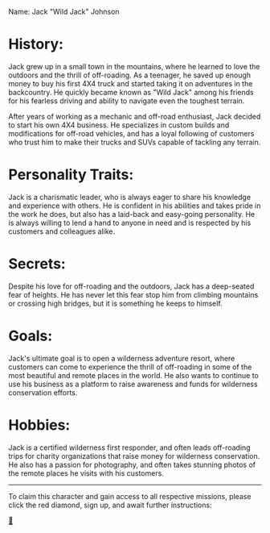 Name: Jack "Wild Jack" Johnson

# History:

Jack grew up in a small town in the mountains, where he learned to love the outdoors and the thrill of off-roading. As a teenager, he saved up enough money to buy his first 4X4 truck and started taking it on adventures in the backcountry. He quickly became known as "Wild Jack" among his friends for his fearless driving and ability to navigate even the toughest terrain.

After years of working as a mechanic and off-road enthusiast, Jack decided to start his own 4X4 business. He specializes in custom builds and modifications for off-road vehicles, and has a loyal following of customers who trust him to make their trucks and SUVs capable of tackling any terrain.

# Personality Traits:

Jack is a charismatic leader, who is always eager to share his knowledge and experience with others. He is confident in his abilities and takes pride in the work he does, but also has a laid-back and easy-going personality. He is always willing to lend a hand to anyone in need and is respected by his customers and colleagues alike.

# Secrets:

Despite his love for off-roading and the outdoors, Jack has a deep-seated fear of heights. He has never let this fear stop him from climbing mountains or crossing high bridges, but it is something he keeps to himself.


# Goals:

Jack's ultimate goal is to open a wilderness adventure resort, where customers can come to experience the thrill of off-roading in some of the most beautiful and remote places in the world. He also wants to continue to use his business as a platform to raise awareness and funds for wilderness conservation efforts.

# Hobbies:

Jack is a certified wilderness first responder, and often leads off-roading trips for charity organizations that raise money for wilderness conservation. He also has a passion for photography, and often takes stunning photos of the remote places he visits with his customers.

---

To claim this character and gain access to all respective missions, please click the red diamond, sign up, and await further instructions:  

[:round_pushpin:](https://blog.workmates.live/jack)
